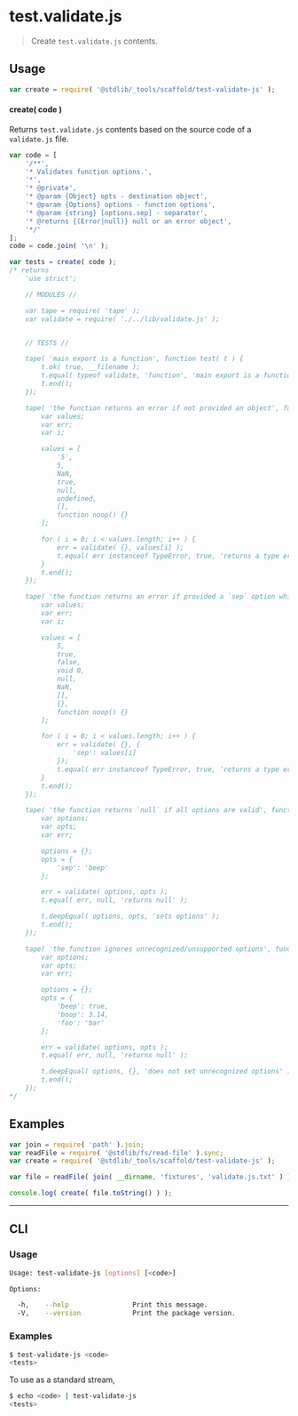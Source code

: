 # test.validate.js

> Create `test.validate.js` contents.

<!-- Section to include introductory text. Make sure to keep an empty line after the intro `section` element and another before the `/section` close. -->

<section class="intro">

</section>

<!-- /.intro -->

<!-- Package usage documentation. -->

<section class="usage">

## Usage

```javascript
var create = require( '@stdlib/_tools/scaffold/test-validate-js' );
```

#### create( code )

Returns `test.validate.js` contents based on the source code of a `validate.js` file.

```javascript
var code = [
    '/**',
    '* Validates function options.',
    '*',
    '* @private',
    '* @param {Object} opts - destination object',
    '* @param {Options} options - function options',
    '* @param {string} [options.sep] - separator',
    '* @returns {(Error|null)} null or an error object',
    '*/'
];
code = code.join( '\n' );

var tests = create( code );
/* returns
    'use strict';

    // MODULES //

    var tape = require( 'tape' );
    var validate = require( './../lib/validate.js' );


    // TESTS //

    tape( 'main export is a function', function test( t ) {
        t.ok( true, __filename );
        t.equal( typeof validate, 'function', 'main export is a function' );
        t.end();
    });

    tape( 'the function returns an error if not provided an object', function test( t ) {
        var values;
        var err;
        var i;

        values = [
            '5',
            5,
            NaN,
            true,
            null,
            undefined,
            [],
            function noop() {}
        ];

        for ( i = 0; i < values.length; i++ ) {
            err = validate( {}, values[i] );
            t.equal( err instanceof TypeError, true, 'returns a type error when provided '+values[i] );
        }
        t.end();
    });

    tape( 'the function returns an error if provided a `sep` option which is not a string', function test( t ) {
        var values;
        var err;
        var i;

        values = [
            5,
            true,
            false,
            void 0,
            null,
            NaN,
            [],
            {},
            function noop() {}
        ];

        for ( i = 0; i < values.length; i++ ) {
            err = validate( {}, {
                'sep': values[i]
            });
            t.equal( err instanceof TypeError, true, 'returns a type error when provided '+values[i] );
        }
        t.end();
    });

    tape( 'the function returns `null` if all options are valid', function test( t ) {
        var options;
        var opts;
        var err;

        options = {};
        opts = {
            'sep': 'beep'
        };

        err = validate( options, opts );
        t.equal( err, null, 'returns null' );

        t.deepEqual( options, opts, 'sets options' );
        t.end();
    });

    tape( 'the function ignores unrecognized/unsupported options', function test( t ) {
        var options;
        var opts;
        var err;

        options = {};
        opts = {
            'beep': true,
            'boop': 3.14,
            'foo': 'bar'
        };

        err = validate( options, opts );
        t.equal( err, null, 'returns null' );

        t.deepEqual( options, {}, 'does not set unrecognized options' );
        t.end();
    });
*/
```

</section>

<!-- /.usage -->

<!-- Package usage notes. Make sure to keep an empty line after the `section` element and another before the `/section` close. -->

<section class="notes">

</section>

<!-- /.notes -->

<!-- Package usage examples. -->

<section class="examples">

## Examples

```javascript
var join = require( 'path' ).join;
var readFile = require( '@stdlib/fs/read-file' ).sync;
var create = require( '@stdlib/_tools/scaffold/test-validate-js' );

var file = readFile( join( __dirname, 'fixtures', 'validate.js.txt' ) );

console.log( create( file.toString() ) );
```

</section>

<!-- /.examples -->

<!-- Section for describing a command-line interface. -->

* * *

<section class="cli">

## CLI

<!-- CLI usage documentation. -->

<section class="usage">

### Usage

```bash
Usage: test-validate-js [options] [<code>]

Options:

  -h,    --help                Print this message.
  -V,    --version             Print the package version.
```

</section>

<!-- /.usage -->

<!-- CLI usage notes. Make sure to keep an empty line after the `section` element and another before the `/section` close. -->

<section class="notes">

</section>

<!-- /.notes -->

<!-- CLI usage examples. -->

<section class="examples">

### Examples

```bash
$ test-validate-js <code>
<tests>
```

To use as a standard stream,

```bash
$ echo <code> | test-validate-js
<tests>
```

</section>

<!-- /.examples -->

</section>

<!-- /.cli -->

<!-- Section to include cited references. If references are included, add a horizontal rule *before* the section. Make sure to keep an empty line after the `section` element and another before the `/section` close. -->

<section class="references">

</section>

<!-- /.references -->

<!-- Section for all links. Make sure to keep an empty line after the `section` element and another before the `/section` close. -->

<section class="links">

</section>

<!-- /.links -->
